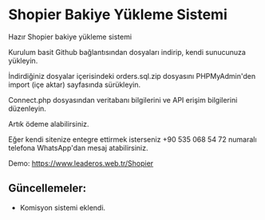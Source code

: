 # Shopier Bakiye Yükleme Sistemi

Hazır Shopier bakiye yükleme sistemi

Kurulum basit Github bağlantısından dosyaları indirip, kendi sunucunuza yükleyin.

İndirdiğiniz dosyalar içerisindeki orders.sql.zip dosyasını PHPMyAdmin'den import (içe aktar) sayfasında sürükleyin.

Connect.php dosyasından veritabanı bilgilerini ve API erişim bilgilerini düzenleyin.

Artık ödeme alabilirsiniz.

Eğer kendi sitenize entegre ettirmek isterseniz +90 535 068 54 72 numaralı telefona WhatsApp'dan mesaj atabilirsiniz.

Demo: https://www.leaderos.web.tr/Shopier

## Güncellemeler:
* Komisyon sistemi eklendi.
